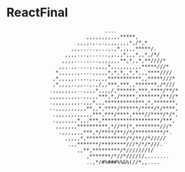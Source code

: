 # ReactFinal

                                    ....                                        
                              ,,,,,,,,,,,*****,                                 
                           ,,,,.,.,.,,,,,,,,*,/*,*                              
                         ,,,.....,...,.,*,,,,,*****/.                           
                       ,,,,...,......,,.,,*,,,*,,*,/*/                          
                      ,,,,........,,,,,,,**,*,,*,**////*                        
                     ,,,.,,....,.,,,,*,,,,,,,,,,*****///*                       
                    *,,,,,.,....,,,,,*,*,*,,*,*,,,****////                      
                   ,*,,,,,.....,.,,,,***********,,*****///*                     
                   ,*,,,,..,,..,.,/,,***,***,,*******,/*///                     
                  .,,,,,,,,..,,,,*,,,,/,******,***,****/**/*                    
                  ,,,,,,,,,,.,,,,,***,*,/*****,*******/**//*                    
                  .,,,,,,,,,.,,,*,,,*************,*,*******,                    
                  ..,,,,,,,,,,**,,*,****/******/****/*/****,                    
                   .,,,,,,,,,,,,***,***/****,****//****/*/*,                    
                   .,,,,,,,*,,,***,*******************/***,                     
                    ,,,,,,,**********,*//**(*,********///*                      
                     .,,,,,,,***,*/****/**//*/*********/*.                      
                       ,,,,,*,*************/*/**//*/////                        
                        .,,*******/********///*/*/*///.                         
                           ,,**,*********/*///////(/                            
                              ,*******/*//*////(/,.......                       
                              ..,*/#%###%%&%(//*,,....                          

